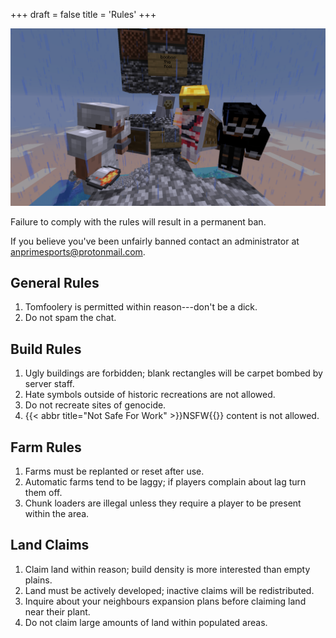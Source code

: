 +++
draft = false
title = 'Rules'
+++

![Cuck jail](cuck-jail.png)

Failure to comply with the rules will result in a permanent ban.

If you believe you've been unfairly banned contact an administrator at anprimesports@protonmail.com.

## General Rules

1. Tomfoolery is permitted within reason---don't be a dick.
1. Do not spam the chat.

## Build Rules

1. Ugly buildings are forbidden; blank rectangles will be carpet bombed by server staff.
1. Hate symbols outside of historic recreations are not allowed.
1. Do not recreate sites of genocide.
1. {{< abbr title="Not Safe For Work" >}}NSFW{{</abbr>}} content is not allowed.

## Farm Rules

1. Farms must be replanted or reset after use.
1. Automatic farms tend to be laggy; if players complain about lag turn them off.
1. Chunk loaders are illegal unless they require a player to be present within the area.

## Land Claims

1. Claim land within reason; build density is more interested than empty plains.
1. Land must be actively developed; inactive claims will be redistributed.
1. Inquire about your neighbours expansion plans before claiming land near their plant.
1. Do not claim large amounts of land within populated areas.

